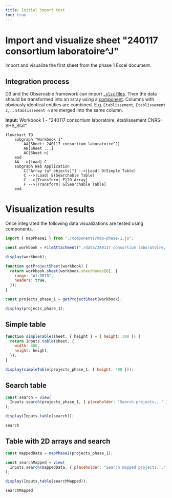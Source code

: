 ```yaml
---
title: Initial import test
toc: true
---
```


# Import and visualize sheet "240117 consortium laboratoire^J"

Import and visualize the first sheet from the phase 1 Excel document.

## Integration process

D3 and the Observable framework can import [`.xlsx` files](https://observablehq.com/framework/lib/xlsx).
Then the data should be transformed into an array using a [component](./components/map-phase-1.js).
Columns with obviously identical entities are combined.
E.g. `Etablissement`, `Etablissement 2`, ... `Etablissement n` are merged into the same column.

**Input:** Workbook 1 - "240117 consortium laboratoire, établissement CNRS-SHS_Stat"

```mermaid
flowchart TD
    subgraph "Workbook 1"
        AA[Sheet: 240117 consortium laboratoire^J]
        AB[Sheet ...]
        AC[Sheet n]
    end
    AA -->|Load| C
    subgraph Web Application
        C["Array (of objects)"] -->|Load| D(Simple Table)
        C -->|Load| E(Searchable Table)
        C -->|Transform| F[2D Array]
        F -->|Transform| G[Searchable Table]
    end
```

# Visualization results

Once integrated the following data visualizations are tested using components.

```js
import { mapPhase1 } from "./components/map-phase-1.js";
```

```js
const workbook = FileAttachment("./data/240117 consortium laboratoire, établissement CNRS-SHS_Stat.xlsx").xlsx();
```

```js
display(workbook);
```

```js
function getProjectSheet(workbook) {
  return workbook.sheet(workbook.sheetNames[0], {
    range: "A1:DR78",
    headers: true,
  });
}

const projects_phase_1 = getProjectSheet(workbook);
```

```js
display(projects_phase_1);
```

## Simple table

```js
function simpleTable(sheet, { height } = { height: 300 }) {
  return Inputs.table(sheet, {
    width: 800,
    height: height,
  });
}
```

```js
display(simpleTable(projects_phase_1, { height: 400 }));
```

## Search table

```js
const search = view(
  Inputs.search(projects_phase_1, { placeholder: "Search projects..." })
);
```

```js
display(Inputs.table(search));
```

```js
search
```

## Table with 2D arrays and search

```js
const mappedData = mapPhase1(projects_phase_1);
```

```js
const searchMapped = view(
  Inputs.search(mappedData, { placeholder: "Search mapped projects..." })
);
```

```js
display(Inputs.table(searchMapped));
```

```js
searchMapped
```
